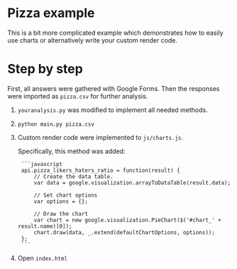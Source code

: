 # Pizza example

This is a bit more complicated example which demonstrates how to easily use charts or alternatively write your custom render code.

# Step by step

First, all answers were gathered with Google Forms. Then the responses were imported as `pizza.csv` for further analysis.

1. `youranalysis.py` was modified to implement all needed methods.

2. `python main.py pizza.csv`

3. Custom render code were implemented to `js/charts.js`.

    Specifically, this method was added:

        ```javascript
        api.pizza_likers_haters_ratio = function(result) {
            // Create the data table.
            var data = google.visualization.arrayToDataTable(result.data);

            // Set chart options
            var options = {};

            // Draw the chart
            var chart = new google.visualization.PieChart($('#chart_' + result.name)[0]);
            chart.draw(data, _.extend(defaultChartOptions, options));
        };
        ```

4. Open `index.html`
